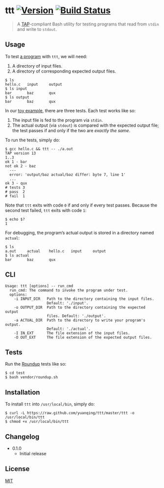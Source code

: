 # ttt [![Version](https://img.shields.io/badge/version-v0.1.1-orange.svg?style=flat)](https://github.com/yuanqing/ttt/releases) [![Build Status](https://img.shields.io/travis/yuanqing/ttt.svg?branch=master&style=flat)](https://travis-ci.org/yuanqing/ttt)

> A [TAP](http://testanything.org/)-compliant Bash utility for testing programs that read from `stdin` and write to&nbsp;`stdout`.

## Usage

To test [a program](https://github.com/yuanqing/ttt/tree/master/example/hello.c) with `ttt`, we will need:

1. A directory of input files.
2. A directory of corresponding expected output files.

```
$ ls
hello.c   input     output
$ ls input
bar       baz       qux
$ ls output
bar       baz       qux
```

In our [toy example](https://github.com/yuanqing/ttt/tree/master/example), there are three tests. Each test works like so:

1. The input file is fed to the program via `stdin`.
2. The actual output (via `stdout`) is compared with the expected output file; the test passes if and only if the two are *exactly the same*.

To run the tests, simply do:

```
$ gcc hello.c && ttt -- ./a.out
TAP version 13
1..3
ok 1 - bar
not ok 2 - baz
  ---
  error: 'output/baz actual/baz differ: byte 7, line 1'
  ...
ok 3 - qux
# tests 3
# pass  2
# fail  1
```

Note that `ttt` exits with code `0` if and only if every test passes. Because the second test failed, `ttt` exits with code `1`:

```
$ echo $?
1
```

For debugging, the program&rsquo;s actual output is stored in a directory named `actual`:

```
$ ls
a.out     actual    hello.c   input     output
$ ls actual
bar       baz       qux
```

## CLI

```
Usage: ttt [options] -- run_cmd
  run_cmd: The command to invoke the program under test.
  options:
    -i INPUT_DIR   Path to the directory containing the input files.
                   Default: './input'.
    -o OUTPUT_DIR  Path to the directory containing the expected output
                   files. Default: './output'.
    -a ACTUAL_DIR  Path to the directory to write your program's output.
                   Default: './actual'.
    -I IN_EXT      The file extension of the input files.
    -O OUT_EXT     The file extension of the expected output files.
```

## Tests

Run the [Roundup](https://github.com/bmizerany/roundup) tests like so:

```
$ cd test
$ bash vendor/roundup.sh
```

## Installation

To install `ttt` into `/usr/local/bin`, simply do:

```
$ curl -L https://raw.github.com/yuanqing/ttt/master/ttt -o /usr/local/bin/ttt
$ chmod +x /usr/local/bin/ttt
```

## Changelog

- 0.1.0
  - Initial release

## License

[MIT](https://github.com/yuanqing/ttt/blob/master/LICENSE)
